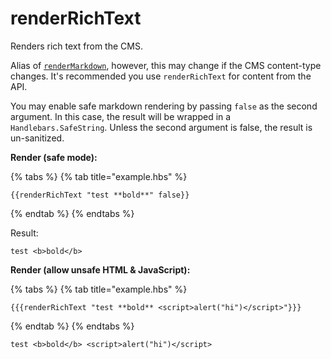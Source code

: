 # renderRichText

Renders rich text from the CMS.

Alias of [`renderMarkdown`](rendermarkdown.md), however, this may change if the CMS content-type changes. It's recommended you use `renderRichText` for content from the API.

You may enable safe markdown rendering by passing `false` as the second argument. In this case, the result will be wrapped in a `Handlebars.SafeString`. Unless the second argument is false, the result is un-sanitized.

**Render \(safe mode\):**

{% tabs %}
{% tab title="example.hbs" %}
```markup
{{renderRichText "test **bold**" false}}
```
{% endtab %}
{% endtabs %}

Result:

```markup
test <b>bold</b>
```

**Render \(allow unsafe HTML & JavaScript\):**

{% tabs %}
{% tab title="example.hbs" %}
```markup
{{{renderRichText "test **bold** <script>alert("hi")</script>"}}}
```
{% endtab %}
{% endtabs %}

```markup
test <b>bold</b> <script>alert("hi")</script>
```

